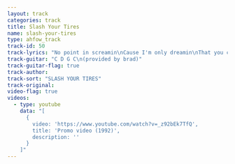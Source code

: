 ```yaml
---
layout: track
categories: track
title: Slash Your Tires
name: slash-your-tires
type: ahfow_track
track-id: 50
track-lyrics: "No point in screamin\nCause I'm only dreamin\nThat you came to pieces\nAnd I came in peace\n\nYou're always loaded\nYour life has imploded\nNine weeks of hell, man\nBut I'm feelin swell\n\nAnd in my dreams I slash your tires\nAnd in my dreams I set these fires\nAnd all your fears, it's nothing new\nAnd all your tears, they won't help you\n\nYou're always posin\nAnd I was imposin\nBut I turned the tables\nAnd I'm feeling fine\n\nYou're always loaded\nYour life has imploded\nNine weeks of hell, man\nBut I'm feelin swell\n\nAnd in my dreams I slash your tires\nAnd in my dreams I set these fires\nAnd all your fears, it's nothing new\nAnd all your tears, they won't help you\n\nAnd all your fears, it's nothing new\nAnd all your tears, they won't help you"
track-guitar: "C D G C\n(provided by brad)"
track-guitar-flag: true
track-author: 
track-sort: "SLASH YOUR TIRES"
track-original: 
video-flag: true
videos:
  - type: youtube
    data: "[
      { 
        video: 'https://www.youtube.com/watch?v=_z92bEk7TfQ',
        title: 'Promo video (1992)',
        description: ''
      }
    ]"
---
```

